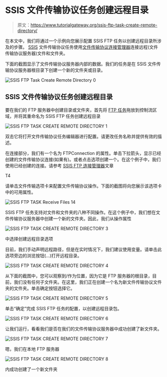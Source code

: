 # SSIS 文件传输协议任务创建远程目录

> 原文：<https://www.tutorialgateway.org/ssis-ftp-task-create-remote-directory/>

在本文中，我们将通过一个示例向您展示配置 SSIS FTP 任务以创建远程目录所涉及的步骤。 [SSIS](https://www.tutorialgateway.org/ssis/) 文件传输协议任务使用[文件传输协议连接管理器](https://www.tutorialgateway.org/ssis-ftp-connection-manager/)连接远程(文件传输协议服务器)文件和文件夹。

下面的截图显示了文件传输协议服务器内部的数据。我们的任务是在 SSIS 文件传输协议服务器根目录下创建一个新的文件夹或目录。

![SSIS FTP Task Create Remote Directory 0](img/9df15ac84cec82d753a566e67c1afd93.png)

## SSIS 文件传输协议任务创建远程目录

要在我们的 FTP 服务器中创建目录或文件夹，首先将 [FTP 任务](https://www.tutorialgateway.org/ssis-ftp-task/)拖放到控制流区域，并将其重命名为 SSIS FTP 任务创建远程目录

![SSIS FTP TASK CREATE REMOTE DIRECTORY 1](img/ccffffb8de3bd9945b1d84d3b79f61a0.png)

双击它将打开文件传输协议任务编辑器进行配置。请更改任务名称并提供有效的描述。

在连接部分，我们有一个名为 FTPConnection 的属性。单击下拉箭头，显示已经创建的文件传输协议连接(如果有)。或者点击<new connection..="">选项创建一个。在这个例子中，我们使用已经创建的连接。请参考 [SSIS FTP 连接管理器](https://www.tutorialgateway.org/ssis-ftp-connection-manager/)文章</new>

T4

请单击文件传输选项卡来配置文件传输协议操作。下面的截图将向您展示该选项卡中的可用属性。

![SSIS FTP TASK Receive Files 14](img/5b7a979f761dae6cf1f70ecede765bb0.png)

SSIS FTP 任务支持对文件和文件夹的八种不同操作。在这个例子中，我们想在文件传输协议服务器中创建一个新的文件夹。因此，我们从操作属性

![SSIS FTP TASK CREATE REMOTE DIRECTORY 3](img/fbb9857618debe5946e74da3ef713fc8.png)

中选择创建远程目录选项

目前，我们手动声明远程路径，但是在实时情况下，我们建议使用变量。请单击此选项旁边的浏览按钮(…)打开远程目录。

![SSIS FTP TASK CREATE REMOTE DIRECTORY 4](img/96d9c2e75102209ff90ba2ec281a3dc0.png)

从下面的截图中，您可以观察到/作为位置，因为它是 FTP 服务器的根目录，目前，我们没有任何子文件夹。在这里，我们正在创建一个名为新文件传输协议文件夹的文件夹。单击确定按钮选择它。

![SSIS FTP TASK CREATE REMOTE DIRECTORY 5](img/e21848b5c7052da802ad10da236f6fc3.png)

单击“确定”完成 SSIS FTP 任务的配置，以创建远程目录包。

![SSIS FTP TASK CREATE REMOTE DIRECTORY 6](img/2a0c613c48b867fd2d26b4bcf8997c49.png)

让我们运行，看看我们是否在我们的文件传输协议服务器中成功创建了新文件夹。

![SSIS FTP TASK CREATE REMOTE DIRECTORY 7](img/621871b7d8e535e8ec3eb870f87d1201.png)

嗯，我们在本地 FTP 服务器

![SSIS FTP TASK CREATE REMOTE DIRECTORY 8](img/3428e4845f2e446f54d33c57570f743f.png)

内成功创建了一个新文件夹